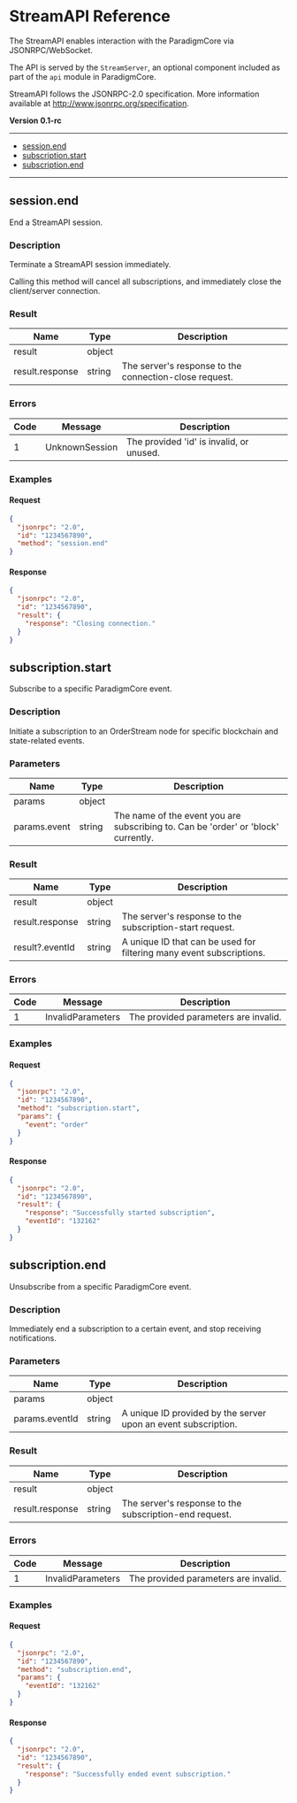 # StreamAPI Reference

The StreamAPI enables interaction with the ParadigmCore via JSONRPC/WebSocket.

The API is served by the `StreamServer`, an optional component included as part of the `api` module in ParadigmCore.

StreamAPI follows the JSONRPC-2.0 specification. More information available at http://www.jsonrpc.org/specification.

<strong>Version 0.1-rc</strong>

---

- [session.end](#session.end)
- [subscription.start](#subscription.start)
- [subscription.end](#subscription.end)

---

<a name="session.end"></a>

## session.end

End a StreamAPI session.

### Description

Terminate a StreamAPI session immediately.

Calling this method will cancel all subscriptions, and immediately close the client/server connection.

### Result

| Name            | Type   | Description                                            |
| --------------- | ------ | ------------------------------------------------------ |
| result          | object |                                                        |
| result.response | string | The server's response to the connection-close request. |

### Errors

| Code | Message        | Description                              |
| ---- | -------------- | ---------------------------------------- |
| 1    | UnknownSession | The provided 'id' is invalid, or unused. |

### Examples

#### Request

```json
{
  "jsonrpc": "2.0",
  "id": "1234567890",
  "method": "session.end"
}
```

#### Response

```json
{
  "jsonrpc": "2.0",
  "id": "1234567890",
  "result": {
    "response": "Closing connection."
  }
}
```

<a name="subscription.start"></a>

## subscription.start

Subscribe to a specific ParadigmCore event.

### Description

Initiate a subscription to an OrderStream node for specific blockchain and state-related events.

### Parameters

| Name         | Type   | Description                                                                        |
| ------------ | ------ | ---------------------------------------------------------------------------------- |
| params       | object |                                                                                    |
| params.event | string | The name of the event you are subscribing to. Can be 'order' or 'block' currently. |

### Result

| Name            | Type   | Description                                                          |
| --------------- | ------ | -------------------------------------------------------------------- |
| result          | object |                                                                      |
| result.response | string | The server's response to the subscription-start request.             |
| result?.eventId | string | A unique ID that can be used for filtering many event subscriptions. |

### Errors

| Code | Message           | Description                          |
| ---- | ----------------- | ------------------------------------ |
| 1    | InvalidParameters | The provided parameters are invalid. |

### Examples

#### Request

```json
{
  "jsonrpc": "2.0",
  "id": "1234567890",
  "method": "subscription.start",
  "params": {
    "event": "order"
  }
}
```

#### Response

```json
{
  "jsonrpc": "2.0",
  "id": "1234567890",
  "result": {
    "response": "Successfully started subscription",
    "eventId": "132162"
  }
}
```

<a name="subscription.end"></a>

## subscription.end

Unsubscribe from a specific ParadigmCore event.

### Description

Immediately end a subscription to a certain event, and stop receiving notifications.

### Parameters

| Name           | Type   | Description                                                    |
| -------------- | ------ | -------------------------------------------------------------- |
| params         | object |                                                                |
| params.eventId | string | A unique ID provided by the server upon an event subscription. |

### Result

| Name            | Type   | Description                                            |
| --------------- | ------ | ------------------------------------------------------ |
| result          | object |                                                        |
| result.response | string | The server's response to the subscription-end request. |

### Errors

| Code | Message           | Description                          |
| ---- | ----------------- | ------------------------------------ |
| 1    | InvalidParameters | The provided parameters are invalid. |

### Examples

#### Request

```json
{
  "jsonrpc": "2.0",
  "id": "1234567890",
  "method": "subscription.end",
  "params": {
    "eventId": "132162"
  }
}
```

#### Response

```json
{
  "jsonrpc": "2.0",
  "id": "1234567890",
  "result": {
    "response": "Successfully ended event subscription."
  }
}
```
